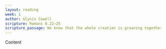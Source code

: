 ```yaml
---
layout: reading
week: 1
author: Glynis Cowell
scripture: Romans 8.22—25
scripture_passage: We know that the whole creation is groaning together and suffering labor pains up until now. And it’s not only the creation. We ourselves who have the Spirit as the first crop of the harvest also groan inside as we wait to be adopted and for our bodies to be set free. We were saved in hope. If we see what we hope for, that isn’t hope. Who hopes for what they already see? But if we hope for what we don’t see, we wait for it with patience.
---
```


Content